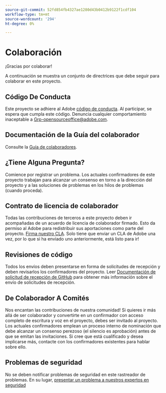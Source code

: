 ```yaml
---
source-git-commit: 52fd854fb4327ae1280d43b0412b9122f1cdf104
workflow-type: tm+mt
source-wordcount: '294'
ht-degree: 0%

---
```

# Colaboración

¡Gracias por colaborar!

A continuación se muestra un conjunto de directrices que debe seguir para colaborar en este proyecto.

## Código De Conducta

Este proyecto se adhiere al Adobe [código de conducta](code-of-conduct.md). Al participar, se espera que cumpla este código. Denuncia cualquier comportamiento inaceptable a
[Grp-opensourceoffice@adobe.com](mailto:Grp-opensourceoffice@adobe.com).

## Documentación de la Guía del colaborador

Consulte la [Guía de colaboradores](https://experienceleague.adobe.com/docs/contributor/contributor-guide/introduction.html).

## ¿Tiene Alguna Pregunta?

Comience por registrar un problema. Los actuales confirmadores de este proyecto trabajan para alcanzar un consenso en torno a la dirección del proyecto y a las soluciones de problemas en los hilos de problemas (cuando proceda).

## Contrato de licencia de colaborador

Todas las contribuciones de terceros a este proyecto deben ir acompañadas de un acuerdo de licencia de colaborador firmado. Esto da permiso al Adobe para redistribuir sus aportaciones como parte del proyecto. [Firma nuestro CLA](http://opensource.adobe.com/cla.html). Solo tiene que enviar un CLA de Adobe una vez, por lo que si ha enviado uno anteriormente, está listo para ir!

## Revisiones de código

Todos los envíos deben presentarse en forma de solicitudes de recepción y deben revisarlos los confirmadores del proyecto. Leer [Documentación de solicitud de recepción de GitHub](https://help.github.com/articles/about-pull-requests/)
para obtener más información sobre el envío de solicitudes de recepción.

<!--
Lastly, please follow the [pull request template](PULL_REQUEST_TEMPLATE.md) when
submitting a pull request!
-->

## De Colaborador A Comités

Nos encantan las contribuciones de nuestra comunidad! Si quieres ir más allá de ser colaborador y convertirte en un confirmador con acceso completo de escritura y voz en el proyecto, debes ser invitado al proyecto. Los actuales confirmadores emplean un proceso interno de nominación que debe alcanzar un consenso perezoso (el silencio es aprobación) antes de que se emitan las invitaciones. Si cree que está cualificado y desea implicarse más, contacte con los confirmadores existentes para hablar sobre ello.

## Problemas de seguridad

No se deben notificar problemas de seguridad en este rastreador de problemas. En su lugar, [presentar un problema a nuestros expertos en seguridad](https://helpx.adobe.com/security/alertus.html)
